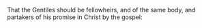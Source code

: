 That the Gentiles should be fellowheirs, and of the same body, and partakers of his promise in Christ by the gospel:

